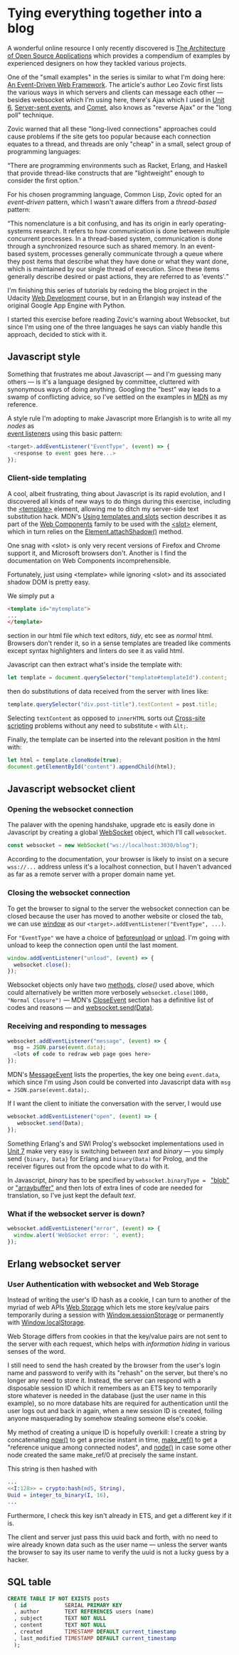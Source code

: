 <h1>Tying everything together into a blog</h1>

A wonderful online resource I only recently discovered is
<a href="http://aosabook.org/en/index.html">The Architecture of Open Source Applications</a> which provides a compendium of examples
by experienced designers on how they tackled various projects. 

One of the "small examples" in the series is similar to what I'm doing here:
<a href="http://aosabook.org/en/500L/an-event-driven-web-framework.html">An Event-Driven Web Framework</a>. The article's author
Leo Zovic first lists the various ways in which servers and clients can message each other
&mdash; besides websocket which I'm using here, there's Ajax which I used in 
<a href="https://github.com/roblaing/erlang-webapp-howto/tree/master/unit6">Unit 6</a>, 
<a href="https://developer.mozilla.org/en-US/docs/Web/API/Server-sent_events">Server-sent events</a>, and 
<a href="https://www.ibm.com/developerworks/library/wa-reverseajax1/index.html">Comet</a>, also knows as "reverse Ajax" or 
the "long poll" technique.

Zovic warned that all these "long-lived connections" approaches could cause problems if the site gets too popular because each connection
equates to a thread, and threads are only "cheap" in a small, select group of programming languages:

<q>There are programming environments such as Racket, Erlang, and Haskell that provide thread-like constructs that are "lightweight" enough to consider the first option.</q> 

For his chosen programming language, Common Lisp, Zovic opted for an <em>event-driven</em> pattern, which I wasn't aware differs from a
<em>thread-based</em> pattern:

<q>This nomenclature is a bit confusing, and has its origin in early operating-systems research. It refers to how communication is done between multiple concurrent processes. In a thread-based system, communication is done through a synchronized resource such as shared memory. In an event-based system, processes generally communicate through a queue where they post items that describe what they have done or what they want done, which is maintained by our single thread of execution. Since these items generally describe desired or past actions, they are referred to as 'events'.</q>

I'm finishing this series of tutorials by redoing the blog project in the Udacity <a href="https://classroom.udacity.com/courses/cs253">
Web Development</a> course, but in an Erlangish way instead of the original Google App Engine with Python.

I started this exercise before reading Zovic's warning about Websocket, but since I'm using one of the three languages he says can viably handle
this approach, decided to stick with it.

<h2>Javascript style</h2>

Something that frustrates me about Javascript &mdash; and I'm guessing many others &mdash; is it's a language designed by committee,
cluttered with synonymous ways of doing anything. Googling the "best" way leads to a swamp of conflicting advice, so I've settled
on the examples in <a href="https://developer.mozilla.org/en-US/">MDN</a> as my reference.

A style rule I'm adopting to make Javascript more Erlangish is to write all my <em>nodes</em> as  
<a href="https://developer.mozilla.org/en-US/docs/Web/API/EventTarget/addEventListener">
event listeners</a> using this basic pattern:

```javascript
<target>.addEventListener("EventType", (event) => {
  <response to event goes here...> 
});
```

<h3>Client-side templating</h3>

A cool, albeit frustrating, thing about Javascript is its rapid evolution, and I discovered all kinds of new ways to do things during this exercise,
including the <a href="https://developer.mozilla.org/en-US/docs/Web/HTML/Element/template">&lt;template&gt;</a>
element, allowing me to ditch my server-side text substitution hack. MDN's 
<a href="https://developer.mozilla.org/en-US/docs/Web/Web_Components/Using_templates_and_slots">Using templates and slots</a>
section describes it as part of the 
<a href="https://developer.mozilla.org/en-US/docs/Web/Web_Components">Web Components</a> family to be used with the
<a href="https://developer.mozilla.org/en-US/docs/Web/HTML/Element/slot">&lt;slot&gt;</a> element, which in turn relies on the
<a href="https://developer.mozilla.org/en-US/docs/Web/API/Element/attachShadow">Element.attachShadow()</a> method.

One snag with &lt;slot&gt; is only very recent versions of Firefox and Chrome support it, and Microsoft browsers don't. 
Another is I find the documentation on Web Components incomprehensible.

Fortunately, just using &lt;template&gt; while ignoring &lt;slot&gt; and its associated shadow DOM is pretty easy.

We simply put a 
```html
<template id="mytemplate">
...
</template>
``` 
section in our html file which text editors, <em>tidy</em>,
etc see as <em>normal</em> html. Browsers don't render it, so in a sense templates are treaded like comments except syntax
highlighters and linters do see it as valid html.

Javascript can then extract what's inside the template with:

```javascript
let template = document.querySelector("template#templateId").content;
```

then do substitutions of data received from the server with lines like:

```javascript
template.querySelector("div.post-title").textContent = post.title;
```

Selecting `textContent` as opposed to `innerHTML` sorts out <a href="https://developer.mozilla.org/en-US/docs/Glossary/Cross-site_scripting">
Cross-site scripting</a> problems without any need to substitute `<` with `&lt;`.

Finally, the template can be inserted into the relevant position in the html with:

```javascript
let html = template.cloneNode(true);
document.getElementById("content").appendChild(html);
```

<h2>Javascript websocket client</h2>

<h3>Opening the websocket connection</h3>

The palaver with the opening handshake, upgrade etc is easily done in Javascript by creating a global
<a href="https://developer.mozilla.org/en-US/docs/Web/API/WebSocket">WebSocket</a> object, which I'll call `websocket`.

```javascript
const websocket = new WebSocket("ws://localhost:3030/blog");
```

According to the documentation, your browser is likely to insist on a secure `wss://...` address unless it's a localhost connection, but I 
haven't advanced as far as a remote server with a proper domain name yet.

<h3>Closing the websocket connection</h3>

To get the browser to signal to the server the websocket connection can be closed because the user has moved to another website
or closed the tab, we can use <a href="https://developer.mozilla.org/en-US/docs/Web/API/Window">window</a> as
our `<target>.addEventListener("EventType", ...)`.

For `"EventType"` we have a choice of 
<a href="https://developer.mozilla.org/en-US/docs/Web/API/Window/beforeunload_event">beforeunload</a> or
<a href="https://developer.mozilla.org/en-US/docs/Web/API/Window/unload_event">unload</a>. I'm going with
unload to keep the connection open until the last moment.

```javascript
window.addEventListener("unload", (event) => {
  websocket.close();
});
```

Websocket objects only have two <a href="https://developer.mozilla.org/en-US/docs/Web/API/WebSocket#Methods">methods</a>, <em>close()</em>
used above, which could alternatively be written more verbosely
`websocket.close(1000, "Normal Closure")` &mdash; MDN's 
<a href="https://developer.mozilla.org/en-US/docs/Web/API/CloseEvent">CloseEvent</a> section has a definitive list of codes and reasons &mdash;
and <a href="https://developer.mozilla.org/en-US/docs/Web/API/WebSocket/send">websocket.send(Data)</a>. 

<h3>Receiving and responding to messages</h3>

```javascript
websocket.addEventListener("message", (event) => {
  msg = JSON.parse(event.data);
  <lots of code to redraw web page goes here>
});
```

MDN's <a href="https://developer.mozilla.org/en-US/docs/Web/API/MessageEvent">MessageEvent</a> lists the properties,
the key one being `event.data`, which since I'm using Json could be converted into Javascript data with
`msg = JSON.parse(event.data);`.

If I want the client to initiate the conversation with the server, I would use

```javascript
websocket.addEventListener("open", (event) => {
   websocket.send(Data);
});
```

Something Erlang's and SWI Prolog's websocket implementations used in
<a href="https://github.com/roblaing/erlang-webapp-howto/tree/master/unit7">Unit 7</a>
make very easy is switching between <em>text</em> and <em>binary</em> &mdash; you simply send
`{binary, Data}` for Erlang and `binary(Data)` for Prolog, and the receiver figures out from the opcode
what to do with it.

In Javascript, <em>binary</em> has to be specified by `websocket.binaryType = `
<a href="https://developer.mozilla.org/en-US/docs/Web/API/Blob">"blob"</a> or
<a href="https://developer.mozilla.org/en-US/docs/Web/JavaScript/Reference/Global_Objects/ArrayBuffer">"arraybuffer"</a>
and then lots of extra lines of code are needed for translation, so I've just kept the default <em>text</em>.

<h3>What if the websocket server is down?</h3>

```javascript
websocket.addEventListener("error", (event) => {
  window.alert('WebSocket error: ', event);
});
```

<h2>Erlang websocket server</h2>

<h3>User Authentication with websocket and Web Storage</h3>

Instead of writing the user's ID hash as a cookie, I can turn to another of the myriad of web APIs
<a href="https://developer.mozilla.org/en-US/docs/Web/API/Web_Storage_API">Web Storage</a> which lets me
store key/value pairs temporarily during a session with
<a href="https://developer.mozilla.org/en-US/docs/Web/API/Window/sessionStorage">Window.sessionStorage</a>
or permanently with
<a href="https://developer.mozilla.org/en-US/docs/Web/API/Window/localStorage">Window.localStorage</a>.

Web Storage differs from cookies in that the key/value pairs are not sent to the server with each request, which
helps with <em>information hiding</em> in various senses of the word. 

I still need to send the hash created by the browser from the user's login name and password to verify with its "rehash" on the server,
but there's no longer any need to store it. Instead, the server can respond with a disposable session ID which it
remembers as an ETS key to temporarily store whatever is needed in the database (just the user name in this example), so no more
database hits are required for authentication until the user logs out and back in again, when a new session ID is created, foiling
anyone masquerading by somehow stealing someone else's cookie.

My method of creating a unique ID is hopefully overkill: I create a string by concatenating
<a href="http://erlang.org/doc/man/erlang.html#now-0">now()</a> to get a precise instant in time, 
<a href="http://erlang.org/doc/man/erlang.html#make_ref-0">make_ref()</a> to get a "reference unique among connected nodes", and
<a href="http://erlang.org/doc/man/erlang.html#node-0">node()</a> in case some other node created the same make_ref/0
at precisely the same instant.

This string is then hashed with

```erlang
...
<<I:128>> = crypto:hash(md5, String),
Uuid = integer_to_binary(I, 16),
...
```
Furthermore, I check this key isn't already in ETS, and get a different key if it is.

The client and server just pass this uuid back and forth, with no need to wire already known data such as the user name &mdash; unless
the server wants the browser to say its user name to verify the uuid is not a lucky guess by a hacker.



<h2>SQL table</h2>

```sql
CREATE TABLE IF NOT EXISTS posts 
  ( id            SERIAL PRIMARY KEY
  , author        TEXT REFERENCES users (name)
  , subject       TEXT NOT NULL
  , content       TEXT NOT NULL
  , created       TIMESTAMP DEFAULT current_timestamp
  , last_modified TIMESTAMP DEFAULT current_timestamp
  );
```

